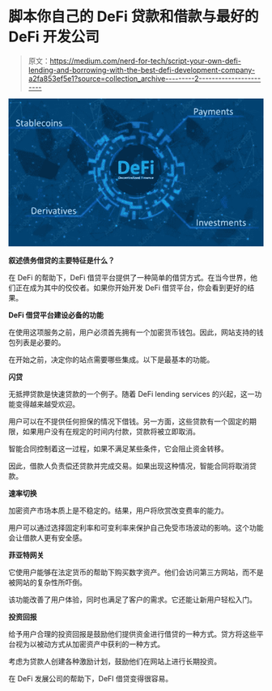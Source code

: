 # 脚本你自己的 DeFi 贷款和借款与最好的 DeFi 开发公司

> 原文：<https://medium.com/nerd-for-tech/script-your-own-defi-lending-and-borrowing-with-the-best-defi-development-company-a2fa853ef5e1?source=collection_archive---------2----------------------->

![](img/a1e5e690e1a8cedff305dacfe34286ab.png)

**叙述债务借贷的主要特征是什么？**

在 DeFi 的帮助下，DeFi 借贷平台提供了一种简单的借贷方式。在当今世界，他们正在成为其中的佼佼者。如果你开始开发 DeFi 借贷平台，你会看到更好的结果。

**DeFi 借贷平台建设必备的功能**

在使用这项服务之前，用户必须首先拥有一个加密货币钱包。因此，网站支持的钱包列表是必要的。

在开始之前，决定你的站点需要哪些集成。以下是最基本的功能。

**闪贷**

无抵押贷款是快速贷款的一个例子。随着 DeFi lending services 的兴起，这一功能变得越来越受欢迎。

用户可以在不提供任何担保的情况下借钱。另一方面，这些贷款有一个固定的期限，如果用户没有在规定的时间内付款，贷款将被立即取消。

智能合同控制着这一过程，如果不满足某些条件，它会阻止资金转移。

因此，借款人负责偿还贷款并完成交易。如果出现这种情况，智能合同将取消贷款。

**速率切换**

加密资产市场本质上是不稳定的。结果，用户将欣赏改变费率的能力。

用户可以通过选择固定利率和可变利率来保护自己免受市场波动的影响。这个功能会让借款人更有安全感。

**菲亚特网关**

它使用户能够在法定货币的帮助下购买数字资产。他们会访问第三方网站，而不是被网站的复杂性所吓倒。

该功能改善了用户体验，同时也满足了客户的需求。它还能让新用户轻松入门。

**投资回报**

给予用户合理的投资回报是鼓励他们提供资金进行借贷的一种方式。贷方将这些平台视为以被动方式从加密资产中获利的一种方式。

考虑为贷款人创建各种激励计划，鼓励他们在网站上进行长期投资。

在 DeFi 发展公司的帮助下，DeFI 借贷变得很容易。